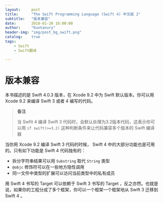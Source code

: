 ```yaml
---
layout:     post
title:      "The Swift Programming Language (Swift 4) 中文版 2"
subtitle:   "版本兼容"
date:       2018-01-20 18:00:00
author:     "Kuntanury"
header-img: "img/post_bg_swift.png"
catalog:    true
tags:
    - Swift
    - Swift翻译

---
```

# 版本兼容

本书描述的是 Swift 4.0.3 版本，在 Xcode 9.2 中为 Swift 默认版本。你可以用Xcode 9.2 来编译 Swift 3 或者 4 编写的代码。

> **备注**
>
> 当 Swfit 4 编译 Swift 3 代码时，会默认处理为3.2版本代码，这表示你可以用 ``` if swift(>=3.2) ``` 这种判断条件来让代码兼容多个版本的 Swift 编译器

当你用 Xcode 9.2 编译 Swift 3 代码的时候， Swift 4 中的大部分功能也是可用的。只有如下功能是 Swift 4 代码独有的：

* 拆分字符串结果可以用 ``` Substring ``` 取代 ``` String ``` 类型
* ``` @objc ``` 修饰符可以在一些地方隐性调用
* 同一文件中类型的扩展可以访问当前类型中的私有成员

用 Swift 4 书写的 Target 可以依赖于 Swift 3 书写的 Target ，反之亦然。也就是说，如果你的工程分成了多个框架，你可以一个框架一个框架地从 Swift 3 迁移到 Swift 4 。
